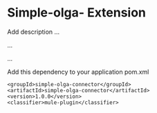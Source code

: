 # Simple-olga- Extension

Add description ...


...


...


Add this dependency to your application pom.xml

```
<groupId>simple-olga-connector</groupId>
<artifactId>simple-olga-connector</artifactId>
<version>1.0.0</version>
<classifier>mule-plugin</classifier>
```
